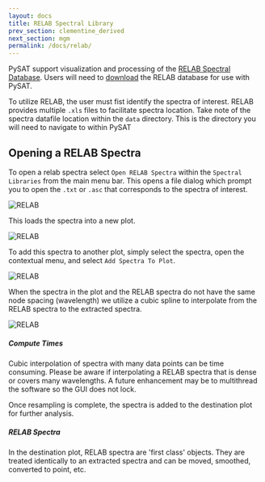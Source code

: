 ```yaml
---
layout: docs
title: RELAB Spectral Library 
prev_section: clementine_derived
next_section: mgm
permalink: /docs/relab/
---
```


PySAT support visualization and processing of the [RELAB Spectral Database](http://www.planetary.brown.edu/relabdocs/relab_disclaimer.htm).  Users will need to [download](http://www.planetary.brown.edu/relabdata/) the RELAB database for use with PySAT.

To utilize RELAB, the user must fist identify the spectra of interest.  RELAB provides multiple <code>.xls</code> files to facilitate spectra location.  Take note of the spectra datafile location within the <code>data</code> directory.  This is the directory you will need to navigate to within PySAT

## Opening a RELAB Spectra
To open a relab spectra select <code>Open RELAB Spectra</code> within the <code>Spectral Libraries</code> from the main menu bar.  This opens a file dialog which prompt you to open the <code>.txt</code> or <code>.asc</code> that corresponds to the spectra of interest.

![RELAB](../../img/relab/open.png)

This loads the spectra into a new plot.

![RELAB](../../img/relab/plot.png)

To add this spectra to another plot, simply select the spectra, open the contextual menu, and select <code>Add Spectra To Plot</code>.

![RELAB](../../img/relab/context.png)

When the spectra in the plot and the RELAB spectra do not have the same node spacing (wavelength) we utilize a cubic spline to interpolate from the RELAB spectra to the extracted spectra.

![RELAB](../../img/relab/resample.png)

<div class="note warning">
  <h5>Compute Times</h5>
  <p>Cubic interpolation of spectra with many data points can be time consuming.  Please be aware if interpolating a RELAB spectra that is dense or covers many wavelengths.  A future enhancement may be to multithread the software so the GUI does not lock.</p>
</div>

Once resampling is complete, the spectra is added to the destination plot for further analysis.

<div class="note info">
  <h5>RELAB Spectra</h5>
  <p>In the destination plot, RELAB spectra are 'first class' objects.  They are treated identically to an extracted spectra and can be moved, smoothed, converted to point, etc.</p>
</div>





